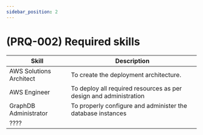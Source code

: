```yaml
---
sidebar_position: 2
---
```


# (PRQ-002) Required skills

| Skill                   | Description                                                       | 
|-------------------------|-------------------------------------------------------------------|
| AWS Solutions Architect | To create the deployment architecture.                            |
| AWS Engineer            | To deploy all required resources as per design and administration |
| GraphDB Administrator   | To properly configure and administer the database instances       |
| ????                    |                                                                   |



